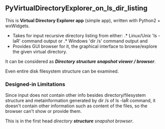 ## PyVirtualDirectoryExplorer_on_ls_dir_listing
This is **Virtual Directory Explorer app** (simple app), written with Python2 + wxWidgets.

* Takes for input recursive directory listing from either:
.* Linux/Unix 'ls -laR' command output or 
.* Windows 'dir /s' command output and 
* Provides GUI browser for it, the graphical interface to browse/explore the given virtual directory.

It can be considered as **_Directory structure snapshot viewer / browser_**.

Even entire disk filesystem structure can be examined.

### Designed-in Limitations

Since input does not contain other info besides directory/filesystem structure and metainformation generated by dir /s of ls -laR command, it doesn't contain other information such as content of the files, so the browser can't show or provide them.

This is in the first head *directory **structure** snapshot browser*. 

